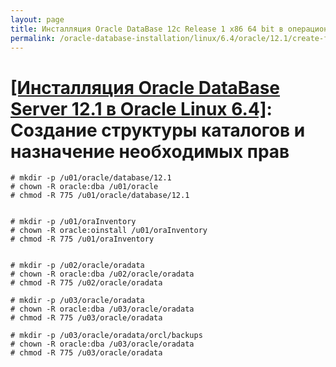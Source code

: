 ```yaml
---
layout: page
title: Инсталляция Oracle DataBase 12c Release 1 x86 64 bit в операционной системе Oracle Linux 6.4 x86_64
permalink: /oracle-database-installation/linux/6.4/oracle/12.1/create-folder-structure-and-user-permissions/
---
```


# <a href="/oracle-database-installation/linux/6.4/oracle/12.1/">[Инсталляция Oracle DataBase Server 12.1 в Oracle Linux 6.4]</a>: Создание структуры каталогов и назначение необходимых прав


	# mkdir -p /u01/oracle/database/12.1
	# chown -R oracle:dba /u01/oracle
	# chmod -R 775 /u01/oracle/database/12.1


	# mkdir -p /u01/oraInventory
	# chown -R oracle:oinstall /u01/oraInventory
	# chmod -R 775 /u01/oraInventory


	# mkdir -p /u02/oracle/oradata
	# chown -R oracle:dba /u02/oracle/oradata
	# chmod -R 775 /u02/oracle/oradata

	# mkdir -p /u03/oracle/oradata
	# chown -R oracle:dba /u03/oracle/oradata
	# chmod -R 775 /u03/oracle/oradata

	# mkdir -p /u03/oracle/oradata/orcl/backups
	# chown -R oracle:dba /u03/oracle/oradata
	# chmod -R 775 /u03/oracle/oradata
